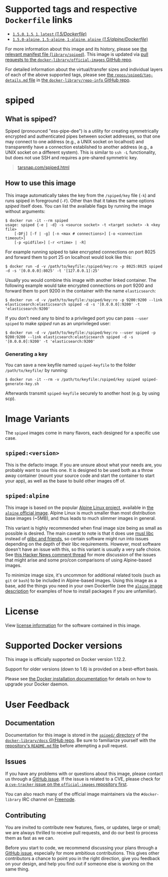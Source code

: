 # Supported tags and respective `Dockerfile` links

-	[`1.5.0`, `1.5`, `1`, `latest` (*1.5/Dockerfile*)](https://github.com/TimWolla/docker-spiped/blob/04b9fa8c5b8ea5ca75f656ce1104e93096f09d02/1.5/Dockerfile)
-	[`1.5.0-alpine`, `1.5-alpine`, `1-alpine`, `alpine` (*1.5/alpine/Dockerfile*)](https://github.com/TimWolla/docker-spiped/blob/04b9fa8c5b8ea5ca75f656ce1104e93096f09d02/1.5/alpine/Dockerfile)

For more information about this image and its history, please see [the relevant manifest file (`library/spiped`)](https://github.com/docker-library/official-images/blob/master/library/spiped). This image is updated via [pull requests to the `docker-library/official-images` GitHub repo](https://github.com/docker-library/official-images/pulls?q=label%3Alibrary%2Fspiped).

For detailed information about the virtual/transfer sizes and individual layers of each of the above supported tags, please see [the `repos/spiped/tag-details.md` file](https://github.com/docker-library/repo-info/blob/master/repos/spiped/tag-details.md) in [the `docker-library/repo-info` GitHub repo](https://github.com/docker-library/repo-info).

# spiped

## What is spiped?

Spiped (pronounced "ess-pipe-dee") is a utility for creating symmetrically encrypted and authenticated pipes between socket addresses, so that one may connect to one address (e.g., a UNIX socket on localhost) and transparently have a connection established to another address (e.g., a UNIX socket on a different system). This is similar to `ssh -L` functionality, but does not use SSH and requires a pre-shared symmetric key.

> [tarsnap.com/spiped.html](https://www.tarsnap.com/spiped.html)

## How to use this image

This image automatically takes the key from the `/spiped/key` file (`-k`) and runs spiped in foreground (`-F`). Other than that it takes the same options *spiped* itself does. You can list the available flags by running the image without arguments:

```console
$ docker run -it --rm spiped
usage: spiped {-e | -d} -s <source socket> -t <target socket> -k <key file>
    [-DFj] [-f | -g] [-n <max # connections>] [-o <connection timeout>]
    [-p <pidfile>] [-r <rtime> | -R]
```

For example running spiped to take encrypted connections on port 8025 and forward them to port 25 on localhost would look like this:

```console
$ docker run -d -v /path/to/keyfile:/spiped/key:ro -p 8025:8025 spiped -d -s '[0.0.0.0]:8025' -t '[127.0.0.1]:25'
```

Usually you would combine this image with another linked container. The following example would take encrypted connections on port 9200 and forward them to port 9200 in the container with the name `elasticsearch`:

```console
$ docker run -d -v /path/to/keyfile:/spiped/key:ro -p 9200:9200 --link elasticsearch:elasticsearch spiped -d -s '[0.0.0.0]:9200' -t 'elasticsearch:9200'
```

If you don’t need any to bind to a privileged port you can pass `--user spiped` to make *spiped* run as an unprivileged user:

```console
$ docker run -d -v /path/to/keyfile:/spiped/key:ro --user spiped -p 9200:9200 --link elasticsearch:elasticsearch spiped -d -s '[0.0.0.0]:9200' -t 'elasticsearch:9200'
```

### Generating a key

You can save a new keyfile named `spiped-keyfile` to the folder `/path/to/keyfile/` by running:

```console
$ docker run -it --rm -v /path/to/keyfile:/spiped/key spiped spiped-generate-key.sh
```

Afterwards transmit `spiped-keyfile` securely to another host (e.g. by using scp).

# Image Variants

The `spiped` images come in many flavors, each designed for a specific use case.

## `spiped:<version>`

This is the defacto image. If you are unsure about what your needs are, you probably want to use this one. It is designed to be used both as a throw away container (mount your source code and start the container to start your app), as well as the base to build other images off of.

## `spiped:alpine`

This image is based on the popular [Alpine Linux project](http://alpinelinux.org), available in [the `alpine` official image](https://hub.docker.com/_/alpine). Alpine Linux is much smaller than most distribution base images (~5MB), and thus leads to much slimmer images in general.

This variant is highly recommended when final image size being as small as possible is desired. The main caveat to note is that it does use [musl libc](http://www.musl-libc.org) instead of [glibc and friends](http://www.etalabs.net/compare_libcs.html), so certain software might run into issues depending on the depth of their libc requirements. However, most software doesn't have an issue with this, so this variant is usually a very safe choice. See [this Hacker News comment thread](https://news.ycombinator.com/item?id=10782897) for more discussion of the issues that might arise and some pro/con comparisons of using Alpine-based images.

To minimize image size, it's uncommon for additional related tools (such as `git` or `bash`) to be included in Alpine-based images. Using this image as a base, add the things you need in your own Dockerfile (see the [`alpine` image description](https://hub.docker.com/_/alpine/) for examples of how to install packages if you are unfamiliar).

# License

View [license information](https://github.com/Tarsnap/spiped/blob/master/COPYRIGHT) for the software contained in this image.

# Supported Docker versions

This image is officially supported on Docker version 1.12.2.

Support for older versions (down to 1.6) is provided on a best-effort basis.

Please see [the Docker installation documentation](https://docs.docker.com/installation/) for details on how to upgrade your Docker daemon.

# User Feedback

## Documentation

Documentation for this image is stored in the [`spiped/` directory](https://github.com/docker-library/docs/tree/master/spiped) of the [`docker-library/docs` GitHub repo](https://github.com/docker-library/docs). Be sure to familiarize yourself with the [repository's `README.md` file](https://github.com/docker-library/docs/blob/master/README.md) before attempting a pull request.

## Issues

If you have any problems with or questions about this image, please contact us through a [GitHub issue](https://github.com/TimWolla/docker-spiped/issues). If the issue is related to a CVE, please check for [a `cve-tracker` issue on the `official-images` repository first](https://github.com/docker-library/official-images/issues?q=label%3Acve-tracker).

You can also reach many of the official image maintainers via the `#docker-library` IRC channel on [Freenode](https://freenode.net).

## Contributing

You are invited to contribute new features, fixes, or updates, large or small; we are always thrilled to receive pull requests, and do our best to process them as fast as we can.

Before you start to code, we recommend discussing your plans through a [GitHub issue](https://github.com/TimWolla/docker-spiped/issues), especially for more ambitious contributions. This gives other contributors a chance to point you in the right direction, give you feedback on your design, and help you find out if someone else is working on the same thing.

